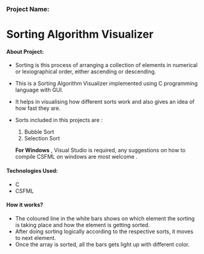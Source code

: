 ### **Project Name:**

# Sorting Algorithm Visualizer

#### About Project:

- Sorting is this process of arranging a collection of elements in numerical or lexiographical order, either ascending or descending.

- This is a Sorting Algorithm Visualizer implemented using C programming language with GUI.

- It helps in visualising how different sorts work and also gives an idea of how fast they are.

- Sorts included in this projects are :

  1. Bubble Sort
  2. Selection Sort

  **For Windows** , Visual Studio is required, any suggestions on how to compile CSFML on windows are most welcome .

#### Technologies Used:

- C
- CSFML

#### How it works?

- The coloured line in the white bars shows on which element the sorting is taking place and how the element is getting sorted.
- After doing sorting logically according to the respective sorts, it moves to next element.
- Once the array is sorted, all the bars gets light up with different color.



